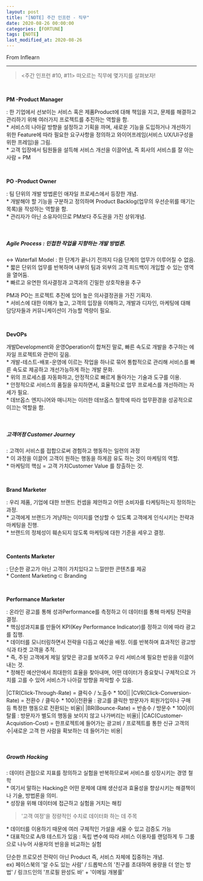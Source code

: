 ```yaml
---
layout: post
title: "[NOTE] 주간 인프런 - 직무"
date: 2020-08-26 00:00:00
categories: [FORTUNE]
tags: [NOTE]
last_modified_at: 2020-08-26
---
```


<p>
From Inflearn
</p>

---

> <주간 인프런 #10, #11> 떠오르는 직무에 몇가지를 살펴보자!

<br>

__PM -Product Manager__

<p>: 한 기업에서 선보이는 서비스 혹은 제품Product에 대해 책임을 지고, 문제를 해결하고 관리하기 위해 여러가지 프로젝트를 추진하는 역할을 함.
<br> * 서비스의 나아갈 방향을 설정하고 기획을 까며, 새로운 기능을 도입하거나 개선하기 위한 Feature에 따라 필요한 요구사항을 정의하고 와이어프레임(서비스 UX/UI구성을 위한 프레임)을 그림.
<br> * 고객 입장에서 팀원들을 설득해 서비스 개선을 이끌어냄, 즉 회사의 서비스를 잘 아는 사람 = PM
</p>

<br>

__PO -Product Owner__

<p>: 팀 단위의 개발 방법론인 애자일 프로세스에서 등장한 개념.
<br> * 개발해야 할 기능을 구분하고 정의하며 Product Backlog(업무의 우선순위를 매기는 목록)을 작성하는 역할을 함.
<br> * 관리자가 아닌 소유자이므로 PM보다 주도권을 가진 상위개념.
</p>

<br>

##### Agile Process : 민첩한 작업을 지향하는 개발 방법론.

<p> <-> Waterfall Model : 한 단계가 끝나기 전까지 다음 단계의 업무가 이루어질 수 없음.
<br> * 짧은 단위의 업무를 반복하며 내부의 팀과 외부의 고객 피드백이 개입할 수 있는 영역을 열어둠.
<br> * 빠르고 유연한 의사결정과 고객과의 긴밀한 상호작용을 추구</p>

<p>PM과 PO는 프로젝트 추진에 있어 높은 의사결정권을 가진 기획자.
<br> * 서비스에 대한 이해가 높고, 고객의 입장을 이해하고, 개발과 디자인, 마케팅에 대해 담당자들과 커뮤니케이션이 가능할 역량이 필요.
</p>

<br>

__DevOPs__

<p> 개발Development와 운영Operation이 합쳐진 말로, 빠른 속도로 개발을 추구하는 에자일 프로젝트와 관련이 깊음.
<br> * 개발-테스트-배포-운영에 이르는 작업을 하나로 묶어 통합적으로 관리해 서비스를 빠른 속도로 제공하고 개선가능하게 하는 개발 문화.
<br> * 위의 프로세스를 자동화하고, 안정적으로 빠르게 돌아가는 기술과 도구를 이용.
<br> * 안정적으로 서비스의 품질을 유지하면서, 효율적으로 업무 프로세스를 개선하려는 자세가 필요.
<br> * 데브옵스 엔지니어와 매니저는 이러한 데브옵스 철학에 따라 업무환경을 성공적으로 이끄는 역할을 함.
</p>

<br>

##### 고객여정 Customer Journey

<p>: 고객이 서비스를 접합으로써 경험하고 행동하는 일련의 과정
<br> * 이 과정을 이끌어 고객이 원하는 행동을 하게끔 유도 하는 것이 마케팅의 역할.
<br> * 마케팅의 핵심 = 고객 가치Customer Value 를 창출하는 것.
</p>

<br>

__Brand Marketer__

<p> : 우리 제품, 기업에 대한 브랜드 컨셉을 제안하고 어떤 소비자를 타케팅하는지 정의하는 과정.
<br> * 고객에게 브랜드가 겨냥하는 이미지를 연상할 수 있도록 고객에게 인식시키는 전략과 마케팅을 진행.
<br> * 브랜드의 정체성이 훼손되지 않도록 마케팅에 대한 기준을 세우고 결정.
</p>

<br>

__Contents Marketer__

<p>: 단순한 광고가 아닌 고객이 가치있다고 느낄만한 콘텐츠를 제공
<br> * Content Marketing ⊂ Branding
</p>

<br>

__Performance Marketer__

<p>: 온라인 광고를 통해 성과Performance를 측정하고 이 데이터를 통해 마케팅 전략을 결정.
<br> * 핵심성과지표를 만들어 KPI(Key Performance Indicator)를 정하고 이에 따라 광고를 집행.
<br> * 데이터를 모니터링하면서 전략을 다듬고 예산을 배정. 이를 반복하며 효과적인 광고방식과 타겟 고객을 추적.
<br> * 즉, 주된 고객에게 제일 알맞은 광고를 보여주고 우리 서비스에 필요한 반응을 이끌어 내는 것.
<br> * 정해진 예산안에서 최대한의 효율을 찾아내며, 어떤 데이터가 중요핮니 구체적으로 가치를 고를 수 있어 서비스가 나아갈 방향을 파악할 수 있음.
</p>


|CTR(Click-Through-Rate) = 클릭수 / 노출수 * 100||
|CVR(Click-Conversion-Rate) = 전환수 / 클릭수 * 100|(전환율 : 광고를 클릭한 방문자가 회원가입이나 구매 등 특정한 행동으로 전환되는 비율)|
|BR(Bounce-Rate) = 반송수 / 방문수 * 100|(이탈률 : 방문자가 별도의 행동을 보이지 않고 나가버리는 비율)|
|CAC(Customer-Acquistion-Cost) = 한프로젝트에 들어가는 광고비 / 프로젝트를 통한 신규 고객의 수|새로운 고객 한 사람을 확보하는 데 들어가는 비용|

<br>

##### Growth Hacking

<p>
: 데이터 관점으로 지표를 정의하고 실험을 반복하므로써 서비스를 성장시키는 경영 철학
<br> * 여기서 말하는 Hacking은 어떤 문제에 대해 생산성과 효율성을 향상시키는 해결책이나 기술, 방법론을 의미.
<br> * 성장을 위해 데이터에 접근하고 실험을 거치는 해킹
</p>

>'고객 여정'을 정량적인 수치로 데이터화 하는 데 주목

<p>* 데이터를 이용하기 때문에 여러 구체적인 가설을 세울 수 있고 검증도 가능
<br>* 대표적으로 A/B 테스트가 있음 : 독립 변수에 따라 서비스 이용자를 랜덤하게 두 그룸으로 나누어 사용자의 반응을 비교하는 실험
</p>

<p>
단순한 프로모션 전략이 아닌 Product 즉, 서비스 자체에 집중하는 개념.
<br> ex) 페이스북의 '알 수도 있는 사람' / 드롭박스의 '친구를 초대하여 용량을 더 얻는 방법' / 링크드인의 '프로필 완성도 바' + '이메일 개봉률'
</p>

<br>
<br>



